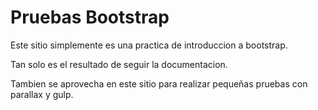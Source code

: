 # Pruebas Bootstrap

Este sitio simplemente es una practica de introduccion a bootstrap.

Tan solo es el resultado de seguir la documentacion.

Tambien se aprovecha en este sitio para realizar pequeñas pruebas con parallax y gulp.